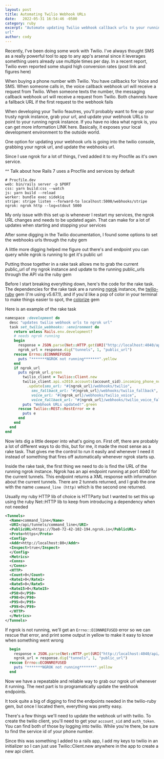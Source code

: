 ```yaml
---
layout: post
title: Automating Twilio Webhook URLs
date:   2022-05-31 16:54:46 -0500
category: ruby
excerpt: "Automate updating Twilio webhook callback urls to your running ngrok
url"
author: cody
---
```

Recently, I've been doing some work with Twilio.  I've always thought SMS as a
really powerful tool to app to any app's arsenal since it leverages something
users already use multiple times per day.  In a recent report, Twilio even
reported some stupid high conversion rates (post link and figures here)

When buying a phone number with Twilio.  You have callbacks for Voice and SMS.
When someone calls in, the voice callback webhook url will receive a request
from Twilio.  When someone texts the number, the messaging callback webhook url
will receive a request from Twilio.  Both channels have a fallback URL if the
first request to the webhook fails

When developing your Twilio feautres, you'll probably want to fire up your
trusty ngrok instance, grab your url, and update your webhook URLs to point to
your running ngrok instance.  If you have no idea what ngrok is, you can get
more information LINK here. Basically, it exposes your local development
environment to the outside world.

One option for updating your webhook urls is going into the twilio console,
grabbing your ngrok url, and update the webhooks url.

Since I use ngrok for a lot of things, I'ved added it to my Procfile as it's own
service.

^^ Talk about how Rails 7 uses a Procfile and services by default

```
# Procfile.dev
web: bin/rails server -p $PORT
css: yarn build:css --watch
js: yarn build --reload
worker: bundle exec sidekiq
stripe: stripe listen --forward-to localhost:5000/webhooks/stripe
ngrok: ngrok http --log=stdout 5000
```

My only issue with this set up is whenever I restart my services, the ngrok URL
changes and needs to be updated again.  That can make for a lot of updates when
starting and stopping your services

After some digging in the Twilio documentation, I found some options to set the
webhooks urls through the ruby gem

A little more digging helped me figure out there's and endpoint you can query
while ngrok is running to get it's public url

Putting those together in a rake task allows me to grab the current public_url
of my ngrok instance and update to the running public_urls through the API via the ruby gem 

Before I start breaking everything down, here's the code for the rake task. The
dependencies for the rake task are a running [ngrok](https://ngrok.com/) instance, the [twilio-ruby](https://github.com/twilio/twilio-ruby) gem (I'm using v5.67.1), and if you'd like a pop of color in your terminal to make things easier to spot, the [colorize](https://github.com/fazibear/colorize) gem

Here is an example of the rake task
```ruby
namespace :development do
  desc "updates twilio webhook urls to ngrok url"
  task set_twilio_webhooks: :environment do
    return unless Rails.env.development?
    # needs ngrok running
    begin
      response = JSON.parse(Net::HTTP.get(URI("http://localhost:4040/api/tunnels")))
      ngrok_url = response.dig("tunnels", 1, "public_url")
    rescue Errno::ECONNREFUSED
      puts "*******NGROK not running*******".yellow
    end
    if ngrok_url
      puts ngrok_url.green
        twilio_client = Twilio::Client.new
        twilio_client.api.v2010.accounts(account_sid).incoming_phone_numbers(INCOMING_PHONE_SID)
          .update(sms_url: "#{ngrok_url}/webhooks/twilio",
            sms_fallback_url: "#{ngrok_url}/webhooks/twilio_fallback",
            voice_url: "#{ngrok_url}/webhooks/twilio_voice",
            voice_fallback_url: "#{ngrok_url}/webhooks/twilio_voice_fallback")
        puts "Webhook URLs updated!".green
      rescue Twilio::REST::RestError => e
        puts e
      end
    end
  end
end
```

Now lets dig a little deeper into what's going on.  First off, there are
probably a lot of different ways to do this, but for me, it made the most sense
as a rake task.  That gives me the control to run it easily and whenever I need
it instead of something that fires off automatically whenever ngrok starts up.

Inside the rake task, the first thing we need to do is find the URL of the
running ngrok instance.  Ngrok has an api endpoint running at port 4040 for the
current tunnels.  This endpoint returns a XML response with information about
the current tunnels.  There are 2 tunnels returned, and I grab the one with the
name `command_line (http)` which is the second one returned.

Usually my ruby HTTP lib of choice is HTTParty but I wanted to set this up using
the ruby Net::HTTP lib to keep from introducing a dependency when not needed

```xml
<Tunnels>
  <Name>command_line</Name>
  <URI>/api/tunnels/command_line</URI>
  <PublicURL>https://7be0-72-42-102-194.ngrok.io</PublicURL>
  <Proto>https</Proto>
  <Config>
  <Addr>http://localhost:80</Addr>
  <Inspect>true</Inspect>
  </Config>
  <Metrics>
  <Conns>
  </Conns>
  <HTTP>
  <Count>0</Count>
  <Rate1>0</Rate1>
  <Rate5>0</Rate5>
  <Rate15>0</Rate15>
  <P50>0</P50>
  <P90>0</P90>
  <P95>0</P95>
  <P99>0</P99>
  </HTTP>
  </Metrics>
</Tunnels>
```

If ngrok is not running, we'll get an `Errno::ECONNREFUSED` error so we can
rescue that error, and print some output in yellow to make it easy to know when
something went wrong

```ruby
  begin
    response = JSON.parse(Net::HTTP.get(URI("http://localhost:4040/api/tunnels")))
    ngrok_url = response.dig("tunnels", 1, "public_url")
  rescue Errno::ECONNREFUSED
    puts "*******NGROK not running*******".yellow
  end
```

Now we have a repeatable and reliable way to grab our ngrok url whenever it
running.  The next part is to programatically update the webhook endpoints.

It took quite a big of digging to find the endpoints needed in the twilio-ruby
gem, but once I located them, everything was pretty easy.

There's a few things we'll need to update the webhook url with twilio.  To
create the twilio client, you'll need to get your `account_sid` and
`auth_token`.  You can find both of those by logging into twilio.  While you're
there, be sure to find the service id of your phone number.  

Since this was something I added to a rails app, I add my keys to twilio in an
initializer so I can just use Twilio::Client.new anywhere in the app to create a
new api client.
